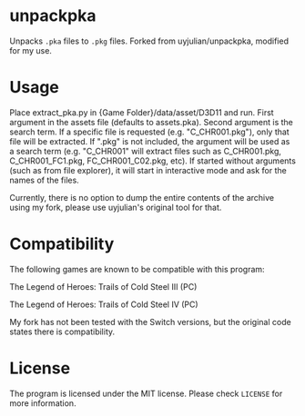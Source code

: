 # unpackpka

Unpacks `.pka` files to `.pkg` files.  Forked from uyjulian/unpackpka, modified for my use.

# Usage

Place extract_pka.py in {Game Folder}/data/asset/D3D11 and run.  First argument in the assets file (defaults to assets.pka).  Second argument is the search term.  If a specific file is requested (e.g. "C_CHR001.pkg"), only that file will be extracted.  If ".pkg" is not included, the argument will be used as a search term (e.g. "C_CHR001" will extract files such as C_CHR001.pkg, C_CHR001_FC1.pkg, FC_CHR001_C02.pkg, etc).  If started without arguments (such as from file explorer), it will start in interactive mode and ask for the names of the files.

Currently, there is no option to dump the entire contents of the archive using my fork, please use uyjulian's original tool for that.

# Compatibility

The following games are known to be compatible with this program:  

The Legend of Heroes: Trails of Cold Steel III (PC)

The Legend of Heroes: Trails of Cold Steel IV (PC)

My fork has not been tested with the Switch versions, but the original code states there is compatibility.

# License

The program is licensed under the MIT license. Please check `LICENSE` for more information.
